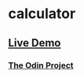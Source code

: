 # calculator
## [Live Demo](https://danielz0102.github.io/calculator/)
### [The Odin Project](https://www.theodinproject.com)